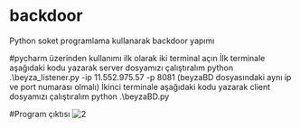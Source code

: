 # backdoor
Python soket programlama kullanarak backdoor yapımı

#pycharm üzerinden kullanımı
ilk olarak iki terminal açın
İlk terminale aşağıdaki kodu yazarak server dosyamızı çalıştıralım
python .\beyza_listener.py -ip 11.552.975.57 -p 8081 (beyzaBD dosyasındaki aynı ip ve port numarası olmalı)
İkinci terminale aşağıdaki kodu yazarak client dosyamızı çalıştıralım
python .\beyzaBD.py

#Program çıktısı
![2](https://user-images.githubusercontent.com/106341351/210741773-8578bcd1-4dfe-4c85-a7d1-9204eebd9a8d.PNG)




